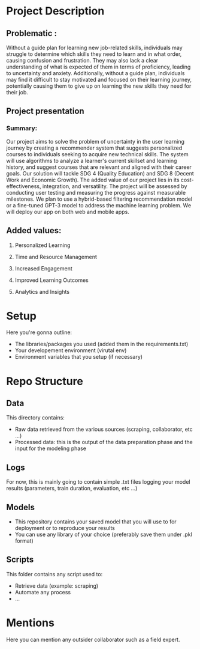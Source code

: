 # Project Description

## Problematic :

Without a guide plan for learning new job-related skills, individuals may struggle to determine which skills they need to learn and in what order, causing confusion and frustration. They may also lack a clear understanding of what is expected of them in terms of proficiency, leading to uncertainty and anxiety. Additionally, without a guide plan, individuals may find it difficult to stay motivated and focused on their learning journey, potentially causing them to give up on learning the new skills they need for their job.

## Project presentation

### Summary:

Our project aims to solve the problem of uncertainty in the user learning journey by creating a recommender system that suggests personalized courses to individuals seeking to acquire new technical skills. The system will use algorithms to analyze a learner's current skillset and learning history, and suggest courses that are relevant and aligned with their career goals. Our solution will tackle SDG 4 (Quality Education) and SDG 8 (Decent Work and Economic Growth). The added value of our project lies in its cost-effectiveness, integration, and versatility. The project will be assessed by conducting user testing and measuring the progress against measurable milestones. We plan to use a hybrid-based filtering recommendation model or a fine-tuned GPT-3 model to address the machine learning problem. We will deploy our app on both web and mobile apps.

## Added values:

1. Personalized Learning

2. Time and Resource Management

3. Increased Engagement

4. Improved Learning Outcomes

5. Analytics and Insights

# Setup

Here you're gonna outline:

- The libraries/packages you used (added them in the requirements.txt)
- Your developement environment (virutal env)
- Environment variables that you setup (if necessary)

# Repo Structure

## Data

This directory contains:

- Raw data retrieved from the various sources (scraping, collaborator, etc ...)
- Processed data: this is the output of the data preparation phase and the input for the modeling phase

## Logs

For now, this is mainly going to contain simple .txt files logging your model results (parameters, train duration, evaluation, etc ...)

## Models

- This repository contains your saved model that you will use to for deployment or to reproduce your results
- You can use any library of your choice (preferably save them under .pkl format)

## Scripts

This folder contains any script used to:

- Retrieve data (example: scraping)
- Automate any process
- ...

# Mentions

Here you can mention any outsider collaborator such as a field expert.
